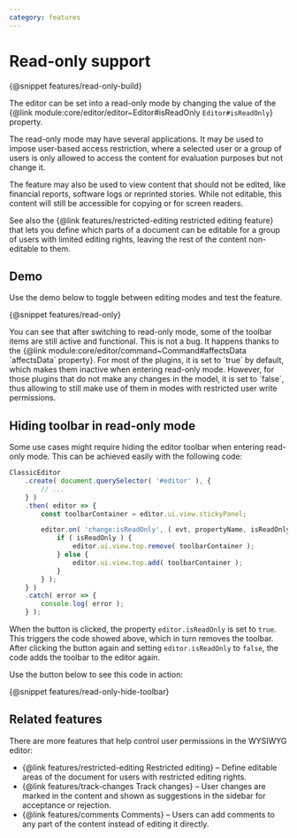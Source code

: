 ```yaml
---
category: features
---
```


# Read-only support

{@snippet features/read-only-build}

The editor can be set into a read-only mode by changing the value of the {@link module:core/editor/editor~Editor#isReadOnly `Editor#isReadOnly`} property.

The read-only mode may have several applications. It may be used to impose user-based access restriction, where a selected user or a group of users is only allowed to access the content for evaluation purposes but not change it.

The feature may also be used to view content that should not be edited, like financial reports, software logs or reprinted stories. While not editable, this content will still be accessible for copying or for screen readers.

<info-box>
	See also the {@link features/restricted-editing restricted editing feature} that lets you define which parts of a document can be editable for a group of users with limited editing rights, leaving the rest of the content non-editable to them.
</info-box>

## Demo

Use the demo below to toggle between editing modes and test the feature.

{@snippet features/read-only}

<info-box>
	You can see that after switching to read-only mode, some of the toolbar items are still active and functional. This is not a bug. It happens thanks to the {@link module:core/editor/command~Command#affectsData `affectsData` property}. For most of the plugins, it is set to `true` by default, which makes them inactive when entering read-only mode. However, for those plugins that do not make any changes in the model, it is set to `false`, thus allowing to still make use of them in modes with restricted user write permissions.
</info-box>

## Hiding toolbar in read-only mode

Some use cases might require hiding the editor toolbar when entering read-only mode. This can be achieved easily with the following code:

```js
ClassicEditor
	.create( document.querySelector( '#editor' ), {
		// ...
	} )
	.then( editor => {
		const toolbarContainer = editor.ui.view.stickyPanel;

		editor.on( 'change:isReadOnly', ( evt, propertyName, isReadOnly ) => {
			if ( isReadOnly ) {
				editor.ui.view.top.remove( toolbarContainer );
			} else {
				editor.ui.view.top.add( toolbarContainer );
			}
		} );
	} )
	.catch( error => {
		console.log( error );
	} );
```

When the button is clicked, the property `editor.isReadOnly` is set to `true`. This triggers the code showed above, which in turn removes the toolbar. After clicking the button again and setting `editor.isReadOnly` to `false`, the code adds the toolbar to the editor again.

Use the button below to see this code in action:

{@snippet features/read-only-hide-toolbar}

## Related features

There are more features that help control user permissions in the WYSIWYG editor:

* {@link features/restricted-editing Restricted editing} &ndash; Define editable areas of the document for users with restricted editing rights.
* {@link features/track-changes Track changes} &ndash; User changes are marked in the content and shown as suggestions in the sidebar for acceptance or rejection.
* {@link features/comments Comments} &ndash; Users can add comments to any part of the content instead of editing it directly.
